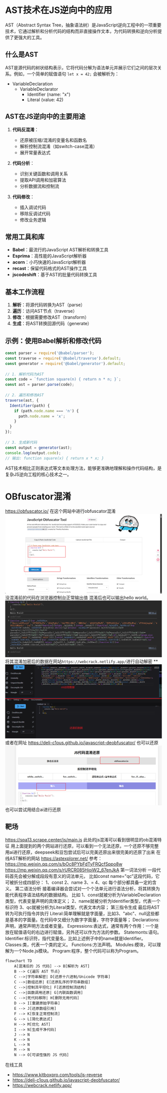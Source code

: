 # AST技术在JS逆向中的应用

AST（Abstract Syntax Tree，抽象语法树）是JavaScript逆向工程中的一项重要技术，它通过解析和分析代码的结构而非直接操作文本，为代码转换和逆向分析提供了更强大的工具。

## 什么是AST

AST是源代码的树状结构表示，它将代码分解为语法单元并展示它们之间的层次关系。例如，一个简单的赋值语句 `let x = 42;` 会被解析为：

- VariableDeclaration
  - VariableDeclarator
    - Identifier (name: "x")
    - Literal (value: 42)

## AST在JS逆向中的主要用途

1. **代码反混淆**：
   - 还原被压缩/混淆的变量名和函数名
   - 解析控制流混淆（如switch-case混淆）
   - 展开常量表达式

2. **代码分析**：
   - 识别关键函数和调用关系
   - 提取API调用和加密算法
   - 分析数据流和控制流

3. **代码修改**：
   - 插入调试代码
   - 移除反调试代码
   - 修改业务逻辑

## 常用工具和库

- **Babel**：最流行的JavaScript AST解析和转换工具
- **Esprima**：高性能的JavaScript解析器
- **acorn**：小巧快速的JavaScript解析器
- **recast**：保留代码格式的AST操作工具
- **jscodeshift**：基于AST的批量代码转换工具

## 基本工作流程

1. **解析**：将源代码转换为AST（parse）
2. **遍历**：访问AST节点（traverse）
3. **修改**：根据需要修改AST（transform）
4. **生成**：将AST转换回源代码（generate）

## 示例：使用Babel解析和修改代码

```javascript
const parser = require('@babel/parser');
const traverse = require('@babel/traverse').default;
const generator = require('@babel/generator').default;

// 1. 解析代码为AST
const code = `function square(n) { return n * n; }`;
const ast = parser.parse(code);

// 2. 遍历和修改AST
traverse(ast, {
  Identifier(path) {
    if (path.node.name === 'n') {
      path.node.name = 'x';
    }
  }
});

// 3. 生成新代码
const output = generator(ast);
console.log(output.code); 
// 输出: function square(x) { return x * x; }
```

AST技术相比正则表达式等文本处理方法，能够更准确地理解和操作代码结构，是复杂JS逆向工程的核心技术之一。

# OBfuscator混淆
https://obfuscator.io/
在这个网站中进行obfuscator混淆
![](images/Pasted%20image%2020250719234458.png)
没混淆前的代码在浏览器控制台正常输出值
混淆后也可以输出hello world。
![](images/Pasted%20image%2020250719234613.png)
将其混淆加密后的数据在网站`https://webcrack.netlify.app/`进行自动解密
**![](images/Pasted%20image%2020250720162706.png)
或者在网址
https://deli-c1ous.github.io/javascript-deobfuscator/
也可以还原
![](images/Pasted%20image%2020250720162828.png)
也可以尝试用结合ai进行还原

## 靶场
https://spa13.scrape.center/js/main.js
此处的js混淆可以看到很明显的ob混淆特征
用上面提到的两个网站进行还原，可以看到一个无法还原，一个还原不够完整
用ai进行还原，deepseek和豆包尝试后可以完美还原出来很完美的还原了出来
在线AST解析的网站
https://astexplorer.net/
参考：
https://mp.weixin.qq.com/s/bOc8PYbFdTyFRQcfSppo8w
https://mp.weixin.qq.com/s/rURCR085HiojW2_67enJkA
第一词法分析
一段代码首先会被分解成段段有意义的词法单元，
比如const name="qc”这段代码，它可被折分成四部分：
1、const
2、name
3、=
4、qc
每个部分都具备一定的含义。
第二语法分析
接着编译器会尝试对一个个法单元进行语法分析，将其转换为能代表程序语法结构的数据结构。
比如
1、const就被分析为VariableDeclaration类型，代表变量声明的具体定义；
2、name就被分析为ldentifier类型，代表一个标识符
3、qc就被分析为Literal类型，代表文本内容；
第三指令生成
最后将AST转为可执行指令并执行
Literal:简单理解就是字面量，比如3、"abc"、null这些都是基本的字面量。在代码中又细分为数字字面量，字符字面量等；
Declarations:声明，通常声明方法或者变量。
Expressions:表达式，通常有两个作用：一个是放在赋值语句的右边进行赋值，另外还可以作为方法的参数。
Statemonts:语句。
Identifier:标识符，指代变量名，比如上述例子中的name就是ldentifier。
Classes:类，代表一个类的定义。
Functions:方法声明。
Modules:模块，可以理解为一个Node.js模块。
Program:程序，整个代码可以称为Program。

```mermaid
flowchart TD
    A[混淆后的 JS 代码] --> B[解析为 AST]
    B --> C{遍历 AST 节点}
    C -->|字符串解密| D[还原十六进制/Unicode 字符串]
    C -->|数组还原| E[还原乱序的字符串数组]
    C -->|控制流平坦化| F[还原控制流结构]
    C -->|函数调用还原| G[内联函数调用]
    C -->|死代码移除| H[删除无用代码]
    D --> I[重建原始字符串]
    E --> J[还原数组引用]
    F --> K[恢复正常控制流]
    G --> L[简化表达式]
    H --> M[优化 AST]
    I --> N[生成干净代码]
    J --> N
    K --> N
    L --> N
    M --> N
    N --> O[可读性强的 JS 代码]
```

在线工具
- https://www.kitboxpro.com/tools/js-reverse
- https://deli-c1ous.github.io/javascript-deobfuscator/
- https://webcrack.netlify.app/

